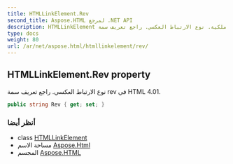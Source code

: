 ```yaml
---
title: HTMLLinkElement.Rev
second_title: Aspose.HTML لمرجع .NET API
description: HTMLLinkElement ملكية. نوع الارتباط العكسي. راجع تعريف سمة rev في HTML 4.01.
type: docs
weight: 80
url: /ar/net/aspose.html/htmllinkelement/rev/
---
```

## HTMLLinkElement.Rev property

نوع الارتباط العكسي. راجع تعريف سمة rev في HTML 4.01.

```csharp
public string Rev { get; set; }
```

### أنظر أيضا

* class [HTMLLinkElement](../)
* مساحة الاسم [Aspose.Html](../../htmllinkelement/)
* المجسم [Aspose.HTML](../../../)


